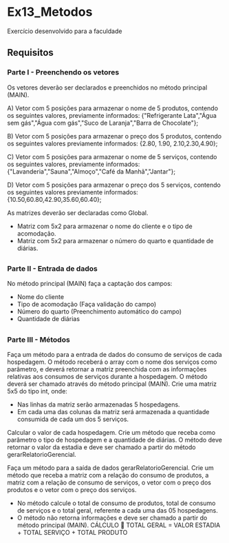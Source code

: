 # Ex13_Metodos
Exercício desenvolvido para a faculdade

## Requisitos

### Parte I - Preenchendo os vetores

Os vetores deverão ser declarados e preenchidos no método principal (MAIN).

A) Vetor com 5 posições para armazenar o nome de 5 produtos, contendo os seguintes valores, previamente
informados:
{"Refrigerante Lata","Água sem gás","Água com gás","Suco de
Laranja","Barra de Chocolate"};

B) Vetor com 5 posições para armazenar o preço dos 5 produtos, contendo os seguintes valores previamente
informados:
{2.80, 1.90, 2.10,2.30,4.90};

C) Vetor com 5 posições para armazenar o nome de 5 serviços, contendo os seguintes valores, previamente
informados:
{"Lavanderia","Sauna","Almoço","Café da Manhã","Jantar"};

D) Vetor com 5 posições para armazenar o preço dos 5 serviços, contendo os seguintes valores previamente
informados:
{10.50,60.80,42.90,35.60,60.40};

As matrizes deverão ser declaradas como Global.
- Matriz com 5x2 para armazenar o nome do cliente e o tipo de acomodação.
- Matriz com 5x2 para armazenar o número do quarto e quantidade de diárias.

##

### Parte II - Entrada de dados

No método principal (MAIN) faça a captação dos campos:
- Nome do cliente
- Tipo de acomodação (Faça validação do campo)
- Número do quarto (Preenchimento automático do campo)
- Quantidade de diárias

##

### Parte III - Métodos

Faça um método para a entrada de dados do consumo de serviços de cada hospedagem.
O método receberá o array com o nome dos serviços como parâmetro, e deverá retornar a matriz preenchida
com as informações relativas aos consumos de serviços durante a hospedagem. O método deverá ser chamado através
do método principal (MAIN).
Crie uma matriz 5x5 do tipo int, onde:
- Nas linhas da matriz serão armazenadas 5 hospedagens.
- Em cada uma das colunas da matriz será armazenada a quantidade consumida de cada um dos 5
serviços.

Calcular o valor de cada hospedagem.
Crie um método que receba como parâmetro o tipo de hospedagem e a quantidade de diárias. O método deve
retornar o valor da estadia e deve ser chamado a partir do método gerarRelatorioGerencial.

Faça um método para a saída de dados gerarRelatorioGerencial.
Crie um método que receba a matriz com a relação do consumo de produtos, a matriz com a relação de
consumo de serviços, o vetor com o preço dos produtos e o vetor com o preço dos serviços.
- No método calcule o total de consumo de produtos, total de consumo de serviços e o total geral, referente
a cada uma das 05 hospedagens.
- O método não retorna informações e deve ser chamado a partir do método principal (MAIN).
CÁLCULO  TOTAL GERAL = VALOR ESTADIA + TOTAL SERVIÇO + TOTAL PRODUTO


